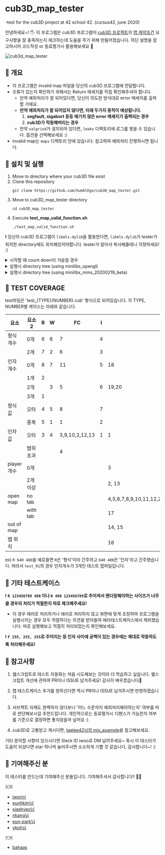 # cub3D_map_tester

-test for the cub3D project at 42 school 42. (cursus42, june 2020)

안녕하세요~! 🖐 이 프로그램은 cub3D 프로그램이 [cub3D 프로젝트](https://github.com/moon9ua/42_seoul/wiki/2.-cub3D#cub3d)의 [맵 제약조건](https://github.com/moon9ua/42_seoul/wiki/2.-cub3D#chapter-4-%ED%95%84%EC%88%98-%ED%8C%8C%ED%8A%B8---cub3d) 요구사항을 잘 충족하는지 체크하는데 도움을 주기 위해 만들어졌습니다. 하단 설명을 참고하시어 코드작성 or 동료평가시 활용해보세요 🙂

![cub3d_map_tester](https://user-images.githubusercontent.com/54612343/83720405-f5973a00-a673-11ea-994a-c9cde59aa429.gif)

## 🍉 개요

- 이 프로그램은 invalid map 파일을 당신의 cub3D 프로그램에 전달합니다.
- 오류가 있는지 확인하기 위해서는 Return 메세지를 직접 확인해주셔야 합니다.
  - 만약 예외처리가 잘 되어있다면, 당신이 의도한 방식대로 error 메세지를 출력할 거에요.
  - **만약 예외처리가 잘 되어있지 않다면, 아래 두가지 동작이 예상됩니다.**
    1. **segfault, sigabort 등등 예기치 않은 error 메세지가 출력되는 경우**
    2. **cub3D가 작동해버리는 경우**
  - 만약 `valgrind`가 설치되어 있다면, `leaks` 디렉토리에 로그를 쌓을 수 있습니다. 옵션을 선택해보세요 :)
- invalid map는 `maps` 디렉토리 안에 있습니다. 참고하여 예외처리 진행하시면 됩니다.

## 🍉 설치 및 실행

1. Move to directory where your cub3D file exist
2. Clone this repository
   ```console
   git clone https://github.com/humblEgo/cub3D_map_tester.git
   ```
3. Move to cub3D_map_tester directory
   ```console
   cd cub3D_map_tester
   ```
4. Execute **test_map_valid_function.sh**
   ```console
   ./test_map_valid_function.sh
   ```

❗ 당신의 cub3D 프로그램이 `libmlx.dylib`을 활용한다면, `libmlx.dylib`가 tester가 위치한 directory에도 위치해있어야합니다. tester가 알아서 복사해줄테니 걱정마세요! :)

<details>
    <summary>시작할 때 count down이 거슬릴 경우</summary>
    <p> <br>-f 옵션을 넣어서 count down을 생략할 수 있습니다. 
    
    ./test_map_valid_function.sh -f
    
</p>   
</details>

<details>
    <summary>실행시 directory tree (using minilibx_opengl)</summary>
    <p> <br>결과적으로 test_map_valid_function.sh 의 상위 디렉토리에 cub3D 실행파일이 있으면 됩니다.
    
    
    .
    ├── cub3D
    ├── _cub3D_map_tester
    |   ├── test_map_valid_function.sh
    |   ├── README.md
    |   ├── _images
    |   └── _maps
    |   ├── ...
    └── ...
    
    
</p>   
</details>

<details>
    <summary>실행시 directory tree (using minilibx_mms_20200219_beta)</summary>
    <p> <br> `test_map_valid_function.sh`과 `libmlx.dylib`을 같은 디렉토리에 위치시킵니다. 또한 그 디렉토리의 상위 디렉토리에 cub3D 실행파일이 위치하면 됩니다.
    
    
    .
    ├── cub3D
    ├── _cub3D_map_tester
    |   ├── test_map_valid_function.sh
    |   ├── libmlx.dylib
    |   ├── README.md
    |   ├── _images
    |   └── _maps
    |   ├── ...
    └── ...
    
    
</p>   
</details>

## 🍉 TEST COVERAGE

test파일은 'test\_{TYPE}{NUMBER}.cub' 형식으로 되어있습니다.
각 TYPE, NUMBER별 케이스는 아래와 같습니다.

| 요소       | 요소2    | R   | W   | FC             | I   | MAP                                                         |
| ---------- | -------- | --- | --- | -------------- | --- | ----------------------------------------------------------- |
| 형식 개수  | 0개      | 6   | 6   | 7              | 4   |                                                             |
|            | 2개      | 7   | 2   | 6              | 3   |                                                             |
| 인자 개수  | 0개      | 8   | 7   | 11             | 5   | 18                                                          |
|            | 1개      | 2   |     |                |     |                                                             |
|            | 2개      |     | 3   | 5              | 6   | 19,20                                                       |
|            | 3개      | 1   |     |                |     |                                                             |
| 형식 값    | 오타     | 4   | 5   | 8              | 7   |                                                             |
|            | 중복     | 5   | 1   | 1              | 2   |                                                             |
| 인자 값    | 오타     | 3   | 4   | 3,9,10,2,12,13 | 1   | 1                                                           |
|            | 범위초과 |     |     | 4              |     |                                                             |
| player개수 | 0개      |     |     |                |     | 3                                                           |
|            | 2개 이상 |     |     |                |     | 2, 13                                                       |
| open map   | no tab   |     |     |                |     | 4,5,6,7,8,9,10,11,12,21,22,23,24,25,26,27,28,29,30,31,32,33 |
|            | with tab |     |     |                |     | 17                                                          |
| out of map |          |     |     |                |     | 14, 15                                                      |
| 맵 위치    |          |     |     |                |     | 16                                                          |

ex)
`R 640 480`을 예로들면 `R`은 '형식'이라 간주하고 `640 480`은 '인자'라고 간주했습니다.
따라서 `test_R1`의 경우 인자개수가 3개인 테스트 맵파일입니다.

## 🍉 기타 테스트케이스

❗ **`R 123456789 480` 이나 `R 480 123456789`로 주어져서 렌더링해야하는 사이즈가 너무 클 경우의 처리가 적절한지 따로 체크해주세요!**

- 이 경우 에러로 처리하거나 에러로 처리하지 않고 화면에 맞게 조정하여 프로그램을 실행시키는 경우 모두 적절하다는 의견을 받아들여 에러테스트케이스에서 제외했습니다. 따로 실행해보고 적절히 처리되었는지 확인해보세요.

❗ **`F 255, 255, 255`로 주어지는 등 인자 사이에 공백이 있는 경우에는 제대로 작동하도록 처리해주세요!**

## 🍉 참고사항

1. 쉘스크립트로 테스트 자동화는 처음 시도해보는 것이라 더 학습하고 싶습니다.
   쉘스크립트 개선에 관하여 PR이나 ISSUE 남겨주세요! 감사히 배우겠습니다🙏

2. 맵 테스트케이스 추가를 원하신다면 역시 PR이나 ISSUE 남겨주시면 반영하겠습니다.

3. 서브젝트 자체도 완벽하지 않다보니 '어느 수준까지 예외처리해야하는지' 여부를 따로 판단해보시길 추천드립니다. 개인적으로는 동료평가시 디펜스가 가능한지 여부를 기준으로 결정하면 좋지않을까 싶어요 :)

4. cub3D로 고통받고 계시다면, [taelee42님의 mlx_example](https://github.com/taelee42/mlx_example)을 참고해보세요.

기타 문의할 사항이 있으시다면 Slack ID iwoo로 DM 날려주세요~
혹시 이 테스터가 도움이 되셨다면 star 하나씩 눌러주시면 소소하게 기쁠 것 같습니다, 감사합니다~! :)

## 🍉 기여해주신 분

이 테스터를 만드는데 기여해주신 분들입니다. 기여해주셔서 감사합니다!! 👏👏

🇰🇷
- [jwon님](https://github.com/jwon42)
- [eunhkim님](https://github.com/eunhyulkim)
- [sjaehyeo님](https://github.com/QKRM)
- [nkang님](https://github.com/nKiNk)
- [eun-park님](https://github.com/p-eye)
- [ykoh님](https://github.com/kohyounghwan)

🇫🇷
- [bahaas](https://github.com/Korkrane)

